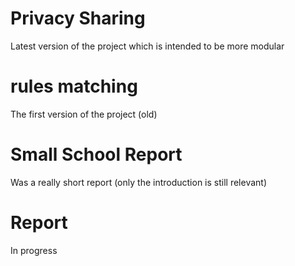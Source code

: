 # Privacy Sharing
Latest version of the project which is intended to be more modular

# rules matching
The first version of the project (old)

# Small School Report
Was a really short report (only the introduction is still relevant)

# Report
In progress
